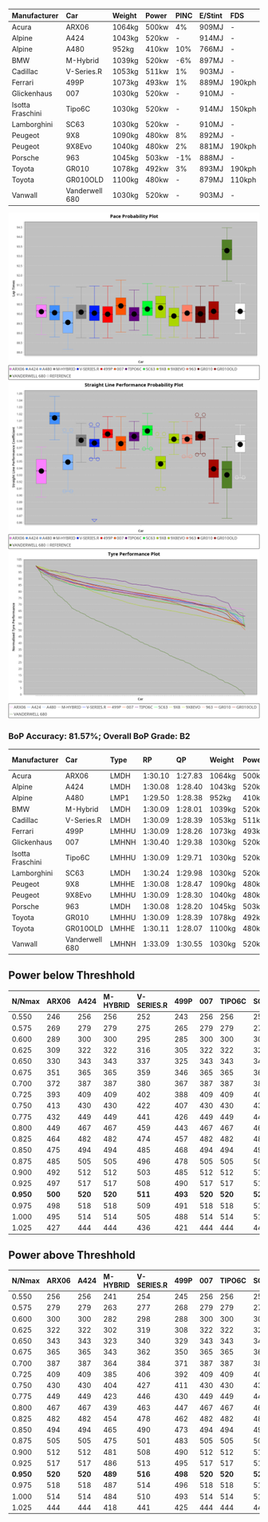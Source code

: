 | Manufacturer     | Car            | Weight | Power | PINC    | E/Stint | FDS     |
|:-|:-|:-|:-|:-|:-|:-|
| Acura            | ARX06          | 1064kg | 500kw | 4%      | 909MJ   |    -    |
| Alpine           | A424           | 1043kg | 520kw |    -    | 914MJ   |    -    |
| Alpine           | A480           | 952kg  | 410kw | 10%     | 766MJ   |    -    |
| BMW              | M-Hybrid       | 1039kg | 520kw | -6%     | 897MJ   |    -    |
| Cadillac         | V-Series.R     | 1053kg | 511kw | 1%      | 903MJ   |    -    |
| Ferrari          | 499P           | 1073kg | 493kw | 1%      | 889MJ   | 190kph  |
| Glickenhaus      | 007            | 1030kg | 520kw |    -    | 910MJ   |    -    |
| Isotta Fraschini | Tipo6C         | 1030kg | 520kw |    -    | 914MJ   | 150kph  |
| Lamborghini      | SC63           | 1030kg | 520kw |    -    | 910MJ   |    -    |
| Peugeot          | 9X8            | 1090kg | 480kw | 8%      | 892MJ   |    -    |
| Peugeot          | 9X8Evo         | 1040kg | 480kw | 2%      | 881MJ   | 190kph  |
| Porsche          | 963            | 1045kg | 503kw | -1%     | 888MJ   |    -    |
| Toyota           | GR010          | 1078kg | 492kw | 3%      | 893MJ   | 190kph  |
| Toyota           | GR010OLD       | 1100kg | 480kw |    -    | 879MJ   | 110kph  |
| Vanwall          | Vanderwell 680 | 1030kg | 520kw |    -    | 903MJ   |    -    |

![PACECHART](./IMG/AUTO.png)
![STRAIGHTLINEPERFORMANCECHART](./IMG/AUTO_sp.png)
![TYREPERFORMANCECHART](./IMG/AUTO_tw.png)

### BoP Accuracy: 81.57%; Overall BoP Grade: B2
| Manufacturer     | Car            | Type  | RP      | QP      | Weight | Power¹ | Threshhold | PINC    | Power² | E/Stint | AVG Vmax  | FDS     | RDLC | L/Stint | BOP-Grade | Model Accuracy | Model Points | Match%  | SimDiff |
|:-|:-|:-|:-|:-|:-|:-|:-|:-|:-|:-|:-|:-|:-|:-|:-|:-|:-|:-|:-|
| Acura            | ARX06          | LMDH  | 1:30.10 | 1:27.83 | 1064kg | 500kw  | 210.0kph   | 4%      | 520kw  |  909MJ  | 312.06kph |    -    | 1.00 | 40      | +D1       | 100.00%        | 995          | 68.77%  | #       |
| Alpine           | A424           | LMDH  | 1:30.08 | 1:28.40 | 1043kg | 520kw  | 0.0kph     |    -    | 520kw  |  914MJ  | 326.62kph |    -    | 1.01 | 40      | ~A1       | 86.43%         | 618          | 95.54%  | #       |
| Alpine           | A480           | LMP1  | 1:29.50 | 1:28.38 |  952kg | 410kw  | 210.0kph   | 10%     | 451kw  |  766MJ  | 313.54kph |    -    | 0.97 | 37      | -D1       | 68.63%         | 967          | 65.92%  | ±2.14s  |
| BMW              | M-Hybrid       | LMDH  | 1:30.09 | 1:28.01 | 1039kg | 520kw  | 210.0kph   | -6%     | 489kw  |  897MJ  | 318.80kph |    -    | 1.01 | 40      | +B1       | 93.77%         | 1672         | 89.95%  | #       |
| Cadillac         | V-Series.R     | LMDH  | 1:30.09 | 1:28.39 | 1053kg | 511kw  | 210.0kph   | 1%      | 516kw  |  903MJ  | 318.22kph |    -    | 1.01 | 40      | ~A1       | 83.12%         | 1921         | 99.30%  | ±2.67s  |
| Ferrari          | 499P           | LMHHU | 1:30.09 | 1:28.26 | 1073kg | 493kw  | 210.0kph   | 1%      | 498kw  |  889MJ  | 318.22kph | 190kph  | 1.02 | 40      | ~A1       | 69.49%         | 1950         | 100.00% | ±2.06s  |
| Glickenhaus      | 007            | LMHNH | 1:30.40 | 1:29.38 | 1030kg | 520kw  | 0.0kph     |    -    | 520kw  |  910MJ  | 321.17kph |    -    | 0.96 | 40      | ~A1       | 89.50%         | 1518         | 100.00% | #       |
| Isotta Fraschini | Tipo6C         | LMHHU | 1:30.09 | 1:29.71 | 1030kg | 520kw  | 0.0kph     |    -    | 520kw  |  914MJ  | 322.92kph | 150kph  | 1.08 | 40      | +C2       | 73.56%         | 64           | 73.18%  | #       |
| Lamborghini      | SC63           | LMDH  | 1:30.24 | 1:29.98 | 1030kg | 520kw  | 0.0kph     |    -    | 520kw  |  910MJ  | 324.03kph |    -    | 1.06 | 40      | +A2       | 95.82%         | 459          | 93.87%  | #       |
| Peugeot          | 9X8            | LMHHE | 1:30.08 | 1:28.47 | 1090kg | 480kw  | 210.0kph   | 8%      | 518kw  |  892MJ  | 311.18kph |    -    | 0.97 | 40      | ~A1       | 88.75%         | 2383         | 95.37%  | ±1.88s  |
| Peugeot          | 9X8Evo         | LMHHU | 1:30.09 | 1:28.30 | 1040kg | 480kw  | 210.0kph   | 2%      | 490kw  |  881MJ  | 317.99kph | 190kph  | 1.01 | 40      | ~A1       | 66.97%         | 221          | 100.00% | #       |
| Porsche          | 963            | LMDH  | 1:30.08 | 1:28.20 | 1045kg | 503kw  | 210.0kph   | -1%     | 498kw  |  888MJ  | 318.57kph |    -    | 1.01 | 40      | ~A1       | 81.02%         | 5243         | 99.97%  | ±2.08s  |
| Toyota           | GR010          | LMHHU | 1:30.09 | 1:28.39 | 1078kg | 492kw  | 210.0kph   | 3%      | 507kw  |  893MJ  | 317.97kph | 190kph  | 1.01 | 40      | ~A1       | 73.70%         | 2701         | 100.00% | ±1.77s  |
| Toyota           | GR010OLD       | LMHHE | 1:30.11 | 1:28.07 | 1100kg | 480kw  | 210.0kph   |    -    | 480kw  |  879MJ  | 306.73kph | 110kph  | 1.00 | 40      | -A2       | 99.03%         | 1536         | 91.72%  | #       |
| Vanwall          | Vanderwell 680 | LMHNH | 1:33.09 | 1:30.55 | 1030kg | 520kw  | 0.0kph     |    -    | 520kw  |  903MJ  | 313.49kph |    -    | 1.01 | 40      | +Ω2       | 97.01%         | 649          | -50.02% | ±0.84s  |

## Power below Threshhold
| N/Nmax    | ARX06   | A424    | M-HYBRID | V-SERIES.R | 499P    | 007     | TIPO6C  | SC63    | 9X8     | 9X8EVO  | 963     | GR010   | GR010OLD | VANDERWELL 680 | ​     | RPM      | A480    |
|:-|:-|:-|:-|:-|:-|:-|:-|:-|:-|:-|:-|:-|:-|:-|:-|:-|:-|
|  0.550    |  246    |  256    |  256     |  252       |  243    |  256    |  256    |  256    |  236    |  236    |  248    |  242    |  236     |  256           |  ​    |   --     |   -     |
|  0.575    |  269    |  279    |  279     |  275       |  265    |  279    |  279    |  279    |  258    |  258    |  271    |  265    |  258     |  279           |  ​    |   --     |   -     |
|  0.600    |  289    |  300    |  300     |  295       |  285    |  300    |  300    |  300    |  277    |  277    |  291    |  284    |  277     |  300           |  ​    |   --     |   -     |
|  0.625    |  309    |  322    |  322     |  316       |  305    |  322    |  322    |  322    |  297    |  297    |  311    |  304    |  297     |  322           |  ​    |   --     |   -     |
|  0.650    |  330    |  343    |  343     |  337       |  325    |  343    |  343    |  343    |  317    |  317    |  332    |  325    |  317     |  343           |  ​    |   --     |   -     |
|  0.675    |  351    |  365    |  365     |  359       |  346    |  365    |  365    |  365    |  337    |  337    |  353    |  345    |  337     |  365           |  ​    |   --     |   -     |
|  0.700    |  372    |  387    |  387     |  380       |  367    |  387    |  387    |  387    |  358    |  358    |  374    |  366    |  358     |  387           |  ​    |   --     |   -     |
|  0.725    |  393    |  409    |  409     |  402       |  388    |  409    |  409    |  409    |  378    |  378    |  395    |  387    |  378     |  409           |  ​    |   --     |   -     |
|  0.750    |  413    |  430    |  430     |  422       |  407    |  430    |  430    |  430    |  397    |  397    |  416    |  407    |  397     |  430           |  ​    |   --     |   -     |
|  0.775    |  432    |  449    |  449     |  441       |  426    |  449    |  449    |  449    |  415    |  415    |  435    |  425    |  415     |  449           |  ​    |  5000    |  253    |
|  0.800    |  449    |  467    |  467     |  459       |  443    |  467    |  467    |  467    |  431    |  431    |  452    |  442    |  431     |  467           |  ​    |  5500    |  299    |
|  0.825    |  464    |  482    |  482     |  474       |  457    |  482    |  482    |  482    |  445    |  445    |  467    |  456    |  445     |  482           |  ​    |  6000    |  334    |
|  0.850    |  475    |  494    |  494     |  485       |  468    |  494    |  494    |  494    |  456    |  456    |  478    |  467    |  456     |  494           |  ​    |  6500    |  377    |
|  0.875    |  485    |  505    |  505     |  496       |  478    |  505    |  505    |  505    |  466    |  466    |  488    |  477    |  466     |  505           |  ​    |  7000    |  421    |
|  0.900    |  492    |  512    |  512     |  503       |  485    |  512    |  512    |  512    |  472    |  472    |  495    |  484    |  472     |  512           |  ​    |  7500    |  432    |
|  0.925    |  497    |  517    |  517     |  508       |  490    |  517    |  517    |  517    |  477    |  477    |  500    |  489    |  477     |  517           |  ​    |  8000    |  428    |
| **0.950** | **500** | **520** | **520**  | **511**    | **493** | **520** | **520** | **520** | **480** | **480** | **503** | **492** | **480**  | **520**        | **​** | **8500** | **431** |
|  0.975    |  498    |  518    |  518     |  509       |  491    |  518    |  518    |  518    |  478    |  478    |  501    |  490    |  478     |  518           |  ​    |  9000    |  216    |
|  1.000    |  495    |  514    |  514     |  505       |  488    |  514    |  514    |  514    |  475    |  475    |  498    |  487    |  475     |  514           |  ​    |   --     |   -     |
|  1.025    |  427    |  444    |  444     |  436       |  421    |  444    |  444    |  444    |  410    |  410    |  430    |  420    |  410     |  444           |  ​    |   --     |   -     |

## Power above Threshhold
| N/Nmax    | ARX06   | A424    | M-HYBRID | V-SERIES.R | 499P    | 007     | TIPO6C  | SC63    | 9X8     | 9X8EVO  | 963     | GR010   | GR010OLD | VANDERWELL 680 | ​     | RPM      | A480    |
|:-|:-|:-|:-|:-|:-|:-|:-|:-|:-|:-|:-|:-|:-|:-|:-|:-|:-|
|  0.550    |  256    |  256    |  241     |  254       |  245    |  256    |  256    |  256    |  255    |  241    |  245    |  250    |  236     |  256           |  ​    |   --     |   -     |
|  0.575    |  279    |  279    |  263     |  277       |  268    |  279    |  279    |  279    |  278    |  264    |  268    |  273    |  258     |  279           |  ​    |   --     |   -     |
|  0.600    |  300    |  300    |  282     |  298       |  288    |  300    |  300    |  300    |  299    |  283    |  288    |  293    |  277     |  300           |  ​    |   --     |   -     |
|  0.625    |  322    |  322    |  302     |  319       |  308    |  322    |  322    |  322    |  321    |  303    |  308    |  314    |  297     |  322           |  ​    |   --     |   -     |
|  0.650    |  343    |  343    |  323     |  340       |  329    |  343    |  343    |  343    |  342    |  324    |  329    |  335    |  317     |  343           |  ​    |   --     |   -     |
|  0.675    |  365    |  365    |  343     |  362       |  350    |  365    |  365    |  365    |  364    |  344    |  350    |  356    |  337     |  365           |  ​    |   --     |   -     |
|  0.700    |  387    |  387    |  364     |  384       |  371    |  387    |  387    |  387    |  386    |  365    |  371    |  377    |  358     |  387           |  ​    |   --     |   -     |
|  0.725    |  409    |  409    |  385     |  406       |  392    |  409    |  409    |  409    |  407    |  386    |  392    |  399    |  378     |  409           |  ​    |   --     |   -     |
|  0.750    |  430    |  430    |  404     |  427       |  411    |  430    |  430    |  430    |  428    |  405    |  411    |  419    |  397     |  430           |  ​    |   --     |   -     |
|  0.775    |  449    |  449    |  423     |  446       |  430    |  449    |  449    |  449    |  447    |  424    |  430    |  438    |  415     |  449           |  ​    |  5000    |  253    |
|  0.800    |  467    |  467    |  439     |  463       |  447    |  467    |  467    |  467    |  465    |  440    |  447    |  455    |  431     |  467           |  ​    |  5500    |  299    |
|  0.825    |  482    |  482    |  454     |  478       |  462    |  482    |  482    |  482    |  480    |  455    |  462    |  470    |  445     |  482           |  ​    |  6000    |  334    |
|  0.850    |  494    |  494    |  465     |  490       |  473    |  494    |  494    |  494    |  492    |  466    |  473    |  482    |  456     |  494           |  ​    |  6500    |  377    |
|  0.875    |  505    |  505    |  475     |  501       |  483    |  505    |  505    |  505    |  503    |  476    |  483    |  492    |  466     |  505           |  ​    |  7000    |  421    |
|  0.900    |  512    |  512    |  481     |  508       |  490    |  512    |  512    |  512    |  510    |  482    |  490    |  499    |  472     |  512           |  ​    |  7500    |  432    |
|  0.925    |  517    |  517    |  486     |  513       |  495    |  517    |  517    |  517    |  515    |  487    |  495    |  504    |  477     |  517           |  ​    |  8000    |  428    |
| **0.950** | **520** | **520** | **489**  | **516**    | **498** | **520** | **520** | **520** | **518** | **490** | **498** | **507** | **480**  | **520**        | **​** | **8500** | **431** |
|  0.975    |  518    |  518    |  487     |  514       |  496    |  518    |  518    |  518    |  516    |  488    |  496    |  505    |  478     |  518           |  ​    |  9000    |  216    |
|  1.000    |  514    |  514    |  484     |  510       |  493    |  514    |  514    |  514    |  512    |  485    |  493    |  502    |  475     |  514           |  ​    |   --     |   -     |
|  1.025    |  444    |  444    |  418     |  441       |  425    |  444    |  444    |  444    |  442    |  419    |  425    |  433    |  410     |  444           |  ​    |   --     |   -     |
